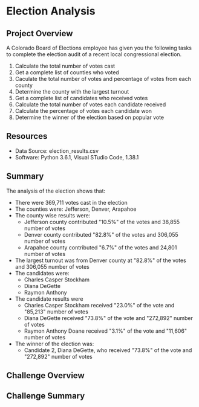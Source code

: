 # Election Analysis

## Project Overview
A Colorado Board of Elections employee has given you the following tasks to complete the election audit of a recent local congressional election.

1. Calculate the total number of votes cast
2. Get a complete list of counties who voted
3. Caculate the total number of votes and percentage of votes from each county
4. Determine the county with the largest turnout
5. Get a complete list of candidates who received votes
6. Calculate the total number of votes each candidate received
7. Calculate the percentage of votes each candidate won
8. Determine the winner of the election based on popular vote

## Resources
- Data Source: election_results.csv
- Software: Python 3.6.1, Visual STudio Code, 1.38.1

## Summary
The analysis of the election shows that:
- There were 369,711 votes cast in the election
- The counties were: Jefferson, Denver, Arapahoe
- The county wise results were:
	- Jefferson county contributed "10.5%" of the votes and 38,855 number of votes
	- Denver county contributed "82.8%" of the votes and 306,055 number of votes
	- Arapahoe county contributed "6.7%" of the votes and 24,801 number of votes
- The largest turnout was from Denver county at "82.8%" of the votes and 306,055 number of votes
- The candidates were:
	- Charles Casper Stockham
	- Diana DeGette
	- Raymon Anthony 
- The candidate results were
	- Charles Casper Stockham received "23.0%" of the vote and "85,213" number of votes
	- Diana DeGette received "73.8%" of the vote and "272,892" number of votes
	- Raymon Anthony Doane received "3.1%" of the vote and "11,606" number of votes
- The winner of the election was:
	- Candidate 2, Diana DeGette, who received "73.8%" of the vote and "272,892" number of votes


## Challenge Overview

## Challenge Summary

